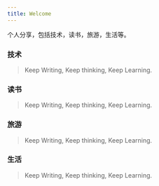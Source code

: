 ```yaml
---
title: Welcome
---
```


个人分享，包括技术，读书，旅游，生活等。

### 技术
> Keep Writing, Keep thinking, Keep Learning.

### 读书
> Keep Writing, Keep thinking, Keep Learning.

### 旅游
> Keep Writing, Keep thinking, Keep Learning.

### 生活
> Keep Writing, Keep thinking, Keep Learning.
